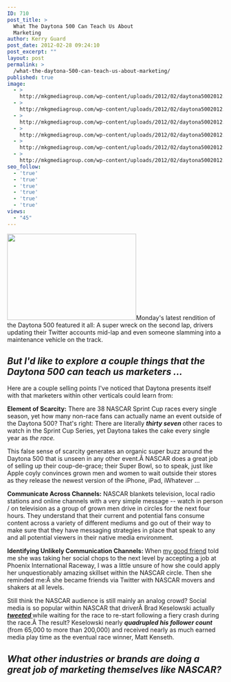 ```yaml
---
ID: 710
post_title: >
  What The Daytona 500 Can Teach Us About
  Marketing
author: Kerry Guard
post_date: 2012-02-28 09:24:10
post_excerpt: ""
layout: post
permalink: >
  /what-the-daytona-500-can-teach-us-about-marketing/
published: true
image:
  - >
    http://mkgmediagroup.com/wp-content/uploads/2012/02/daytona5002012.jpeg
  - >
    http://mkgmediagroup.com/wp-content/uploads/2012/02/daytona5002012.jpeg
  - >
    http://mkgmediagroup.com/wp-content/uploads/2012/02/daytona5002012.jpeg
  - >
    http://mkgmediagroup.com/wp-content/uploads/2012/02/daytona5002012.jpeg
  - >
    http://mkgmediagroup.com/wp-content/uploads/2012/02/daytona5002012.jpeg
  - >
    http://mkgmediagroup.com/wp-content/uploads/2012/02/daytona5002012.jpeg
seo_follow:
  - 'true'
  - 'true'
  - 'true'
  - 'true'
  - 'true'
  - 'true'
views:
  - "45"
---
```

<img class="alignleft size-medium wp-image-712" title="daytona-500-2012-crash" src="http://mkgmediagroup.com/wp-content/uploads/2012/02/daytona-500-2012-crash-300x201.jpg" alt="" width="300" height="201" />Monday's latest rendition of the Daytona 500 featured it all: A super wreck on the second lap, drivers updating their Twitter accounts mid-lap and even someone slamming into a maintenance vehicle on the track.
<h2><em>But I'd like to explore a couple things that the Daytona 500 can teach us marketers ...</em></h2>
Here are a couple selling points I've noticed that Daytona presents itself with that marketers within other verticals could learn from:

<strong>Element of Scarcity:</strong> There are 38 NASCAR Sprint Cup races every single season, yet how many non-race fans can actually name an event outside of the Daytona 500? That's right: There are literally <em><strong>thirty seven </strong></em>other races to watch in the Sprint Cup Series, yet Daytona takes the cake every single year as <em>the race.</em>

This false sense of scarcity generates an organic super buzz around the Daytona 500 that is unseen in any other event.Â NASCAR does a great job of selling up their coup-de-grace; their Super Bowl, so to speak, just like Apple coyly convinces grown men and women to wait outside their stores as they release the newest version of the iPhone, iPad, iWhatever ...

<strong>Communicate Across Channels:</strong> NASCAR blankets television, local radio stations and online channels with a very simple message -- watch in person / on television as a group of grown men drive in circles for the next four hours. They understand that their current and potential fans consume content across a variety of different mediums and go out of their way to make sure that they have messaging strategies in place that speak to any and all potential viewers in their native media environment.

<strong>Identifying Unlikely Communication Channels: </strong>When <a href="http://iwantherjob.com" target="_blank">my good friend</a> told me she was taking her social chops to the next level by accepting a job at Phoenix International Raceway, I was a little unsure of how she could apply her unquestionably amazing skillset within the NASCAR circle. Then she reminded me:Â she became friends via Twitter with NASCAR movers and shakers at all levels.

Still think the NASCAR audience is still mainly an analog crowd? Social media is so popular within NASCAR that driverÂ Brad Keselowski actually <strong><a href="http://techland.time.com/2012/02/28/daytona-500-crash-brings-nascar-driver-100000-twitter-followers/" target="_blank"><em>tweeted</em> </a></strong>while waiting for the race to re-start following a fiery crash during the race.Â The result? Keselowski nearly <em><strong>quadrupled his follower count</strong></em> (from 65,000 to more than 200,000) and received nearly as much earned media play time as the eventual race winner, Matt Kenseth.
<h2><em>What other industries or brands are doing a great job of marketing themselves like NASCAR?</em></h2>